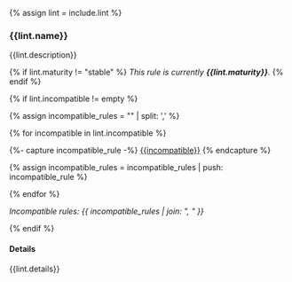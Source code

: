{% assign lint = include.lint %}

### {{lint.name}}

{{lint.description}}

{% if lint.maturity != "stable" %}
_This rule is currently **{{lint.maturity}}**._
{% endif %}

{% if lint.incompatible != empty %}

{% assign incompatible_rules = "" | split: ',' %}

{% for incompatible in lint.incompatible %}

{%- capture incompatible_rule -%}
[{{incompatible}}](#{{incompatible}})
{% endcapture %}

{% assign incompatible_rules = incompatible_rules | push: incompatible_rule %}

{% endfor %}

<em>Incompatible rules: {{ incompatible_rules | join: ", " }}</em>

{% endif %}

#### Details

{{lint.details}}
